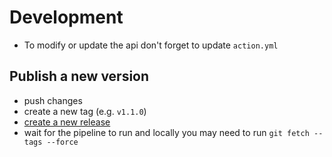 # Development

- To modify or update the api don't forget to update `action.yml`


## Publish a new version
- push changes
- create a new tag (e.g. `v1.1.0`)
- [create a new release](https://github.com/needle-tools/deploy-to-needle-cloud-action/releases/new)
- wait for the pipeline to run and locally you may need to run `git fetch --tags --force`